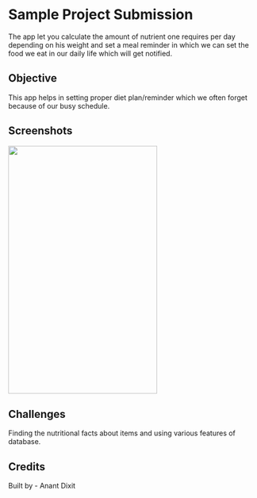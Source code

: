 # Sample Project Submission

The app let you calculate the amount of nutrient one requires per day depending on his weight and set a meal reminder in which we can set the food we eat in our daily life which will get notified.

## Objective
This app helps in setting proper diet plan/reminder which we often forget because of our busy schedule.

## Screenshots 
<img src="https://s1.postimg.org/1vk0t1dhz3/Screenshot_2017-10-24-00-50-29-564_com.example.anantdixit.anants.jpg" width="300" height="500">


## Challenges
Finding the nutritional facts about items and using various features of database.

## Credits 

Built by - 
 Anant Dixit
